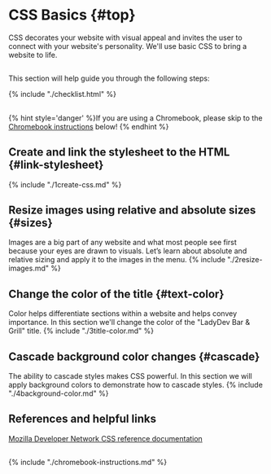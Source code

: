 # CSS Basics {#top}
CSS decorates your website with visual appeal and invites the user to connect with your website's personality. We'll use basic CSS to bring a website to life.

<!-- trick markdown to give me a little space between these two sections of text -->
## 

This section will help guide you through the following steps:

{% include "./checklist.html" %}

<!-- trick markdown to give me a little space between these two sections of text -->
## 
{% hint style='danger' %}If you are using a Chromebook, please skip to the <a href="#chromebook-instructions">Chromebook instructions</a> below!
{% endhint %}

## Create and link the stylesheet to the HTML {#link-stylesheet} <span class="navigate-top"><a href="#top" title="Take me to the top of page"><i class="fa fa-chevron-circle-up" aria-hidden="true"></i></a></span>
{% include "./1create-css.md" %}

## Resize images using relative and absolute sizes {#sizes} <span class="navigate-top"><a href="#top" title="Take me to the top of page"><i class="fa fa-chevron-circle-up" aria-hidden="true"></i></a></span>
Images are a big part of any website and what most people see first because your eyes are drawn to visuals. Let’s learn about absolute and relative sizing and apply it to the images in the menu.
{% include "./2resize-images.md" %}

## Change the color of the title {#text-color} <span class="navigate-top"><a href="#top" title="Take me to the top of page"><i class="fa fa-chevron-circle-up" aria-hidden="true"></i></a></span>
Color helps differentiate sections within a website and helps convey importance. In this section we'll change the color of the "LadyDev Bar & Grill" title.
{% include "./3title-color.md" %}

## Cascade background color changes {#cascade} <span class="navigate-top"><a href="#top" title="Take me to the top of page"><i class="fa fa-chevron-circle-up" aria-hidden="true"></i></a></span>
The ability to cascade styles makes CSS powerful. In this section we will apply background colors to demonstrate how to cascade styles.
{% include "./4background-color.md" %}

<!-- trick markdown to give me a little space between these two sections of text -->
## 

## References and helpful links <span class="navigate-top"><a href="#top" title="Take me to the top of page"><i class="fa fa-chevron-circle-up" aria-hidden="true"></i></a></span>
[Mozilla Developer Network CSS reference documentation](https://developer.mozilla.org/en-US/docs/Web/CSS/Reference)


<!-- trick markdown to give me a little space between these two sections of text -->
## 
<!--sec data-title="Chromebook instructions" data-id="section0" data-show=true data-collapse=true ces-->
{% include "./chromebook-instructions.md" %}
<!--endsec-->